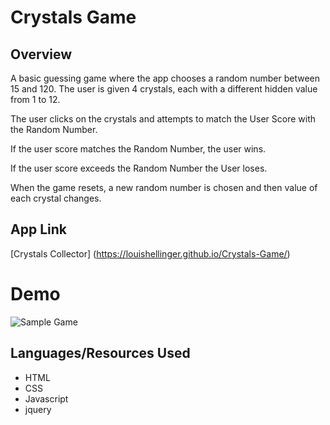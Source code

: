 # Crystals Game

## Overview
A basic guessing game where the app chooses a random number between 15 and 120. The user is given 4 crystals, each with a different hidden value from 1 to 12.

The user clicks on the crystals and attempts to match the User Score with the Random Number.

If the user score matches the Random Number, the user wins.

If the user score exceeds the Random Number the User loses.

When the game resets, a new random number is chosen and then value of each crystal changes.

## App Link
[Crystals Collector] (https://louishellinger.github.io/Crystals-Game/)

# Demo

![Sample Game](assets/readmeImages/sampleGame.gif)

## Languages/Resources Used
- HTML
- CSS
- Javascript
- jquery
